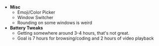 -   **Misc**
    -   Emoji/Color Picker
    -   Window Switcher
    -   Rounding on some windows is weird
-   **Battery Tweaks**
    -   Getting somewhere around 3-4 hours, that's not great.
    -   Goal is 7 hours for browsing/coding and 2 hours of video playback
